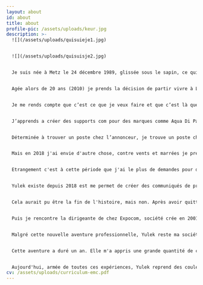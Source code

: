 ```yaml
---
layout: about
id: about
title: about
profile-pic: /assets/uploads/keur.jpg
description: >-
  ![](/assets/uploads/quisuieje1.jpg)


  ![](/assets/uploads/quisuisje2.jpg)


  Je suis née à Metz le 24 décembre 1989, glissée sous le sapin, ce qui fait de moi une femme des années 80. Depuis toujours passionnée d’art, je décide une fois mon bac Littéraire spécialité Arts Plastiques en poche (2009) de rentrer à l’école des Beaux Arts de Metz. Après une année passée là-bas, ça n’est pas le déclic, la formation est très orientée Art Vidéo et je sens que je n’aurais pas accès au monde professionnel auquel j’aspire. 


  Agée alors de 20 ans (2010) je prends la décision de partir vivre à Londres, devenir jeune fille au pair pour 6 mois et serveuse pour les 6 restants, pour revenir avec un bon niveau d’anglais et surtout m’ouvrir à une mentalité anglo-saxonne qui m’avait toujours faite rêver. Une année passe, je quitte Londres, le coeur serré et je débarque dans mon 14m2 en plein Paris pour commencer ma formation a L’institut Supérieur d’Arts Appliqués de Paris (2011). 


  Je me rends compte que c’est ce que je veux faire et que c’est là que je veux être. S’en suit alors un cursus épanouissant pendant trois ans. Mes années scolaires et mes étés sont rythmés par de nombreux stages, en mode, bijouterie et accessoires de Luxe, J’apprends, je fais les tâches ingrates, je rencontre des gens inspirants, d’autres beaucoup moins et une rencontre décide alors de me faire confiance une fois diplômée (2015) et me donne ma chance pendant un an dans une agence de Relations Presse. 


  J’apprends a créer des supports com pour des marques comme Aqua Di Parma, Uriage, Too Faced, Caudalie,etc. On m’apprend aussi à imaginer des évenements, développer des relations clients & influenceurs et à faire connaître une marque.


  Déterminée à trouver un poste chez l’annonceur, je trouve un poste chez Maison Francis Kukrdjian (2016) Cette fois je ne suis plus seule, et c’est en devenant coordinatrice de la création  de la Maison que je peux développer aussi bien du packaging, du digital, du merchandising et apporter mes compétences en animation vidéo.


  Mais en 2018 j'ai envie d'autre chose, contre vents et marrées je prends la décision de quitter la Maison rattachée à LVHM, pour devenir l'assistante du designer foral Fabien Joly. Fleuriste reconnu dans le secteur de la mode et du luxe, ma vie professionnelle change radicalement et ça me plait. Tout naturellement je lui propose de m'occuper de sa communication jusqu'à là inexistante. Je mets sur pieds ses réseaux sociaux et, aidé d'un développeur nous réalisons son nouveau site internet. Je suis à la fois fleuriste, graphiste, livreuse, et finalement cette routine me plaît. 


  Etrangement c'est à cette période que j'ai le plus de demandes pour de la création graphique. Aux vues de cette engouement, je décide de créer ma structure et c'est en septembre 2018 que née Yulek.


  Yulek existe depuis 2018 est me permet de créer des communiqués de presse, des animations, des invitations, des logos, de faire de la photo et de la vidéo. Je suis donc officiellement indépendante, je quitte l'atelier de fleurs.


  Cela aurait pu être la fin de l'histoire, mais non. Après avoir quitté Paris pour retrouver une meilleure qualité de vie, je poursuis mon activité professionnelle en vivant à Metz. 1h15 de Paris que demander de plus. Je recherche des nouveaux clients dans la ville où désormais je vis. Je rencontre des gens, qui cherchent des créatifs en poste mais les propositions sont souvent trop "junior". C'est en sentiment partagé par les recruteurs et par moi-même.


  Puis je rencontre la dirigeante de chez Expocom, société crée en 2001, qui réalise de la signalétique, des décors et des supports de communication. Un échange, deux échanges, trois échanges, des entretiens avec un recruteur, après 6mois de doutes, de tests et d'allers-retours avec le cabinet de recrutement le verdict tombe : je suis officiellement attachée commerciale. 


  Malgré cette nouvelle aventure professionnelle, Yulek reste ma société, moins active certes mais elle me permet de rester "la créative" que j'ai toujours été. Cette expérience d'une année et cette création de poste sur-mesure s'est façonnée au fil du temps. Tout naturellement j'ai voulu mettre en avant le développement des réseaux sociaux, créer un compte instagram et linkedin, développer et mettre en avant le travail de la société sur des réseaux. J'avais envie d'être une commerciale 2.0.


  Cette aventure a duré un an. Elle m'a appris une grande quantité de chose sur le poste de commerciale, de chargée de communication dans un secteur et dans une ville ou je prenais mes marques aussi bien professionnellement que personnellement.


  Aujourd'hui, armée de toutes ces expériences, Yulek reprend des couleurs pour proposer encore et comme toujours le meilleur de lui-même.
cv: /assets/uploads/curriculum-emc.pdf
---
```

